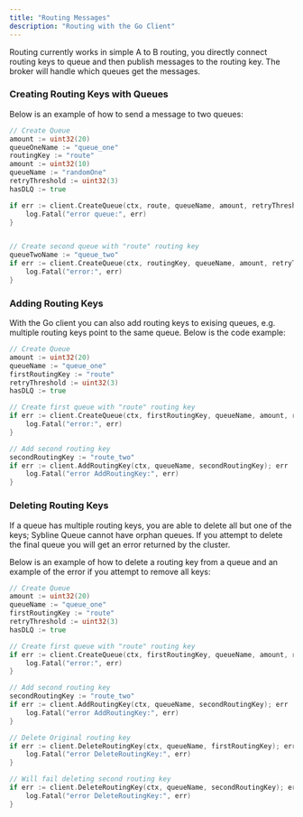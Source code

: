 ```yaml
---
title: "Routing Messages"
description: "Routing with the Go Client"
---
```


Routing currently works in simple A to B routing, you directly connect routing keys to queue and then publish messages to the routing key. The broker will handle which queues get the messages.

### Creating Routing Keys with Queues

Below is an example of how to send a message to two queues:

```go
// Create Queue
amount := uint32(20)
queueOneName := "queue_one"
routingKey := "route"
amount := uint32(10)
queueName := "randomOne"
retryThreshold := uint32(3)
hasDLQ := true

if err := client.CreateQueue(ctx, route, queueName, amount, retryThreshold, hasDLQ); err != nil {
    log.Fatal("error queue:", err)
}


// Create second queue with "route" routing key
queueTwoName := "queue_two"
if err := client.CreateQueue(ctx, routingKey, queueName, amount, retryThreshold, hasDLQ); err != nil {
    log.Fatal("error:", err)
}
```

### Adding Routing Keys

With the Go client you can also add routing keys to exising queues, e.g. multiple routing keys point to the same queue. Below is the code example:

```go
// Create Queue
amount := uint32(20)
queueName := "queue_one"
firstRoutingKey := "route"
retryThreshold := uint32(3)
hasDLQ := true

// Create first queue with "route" routing key
if err := client.CreateQueue(ctx, firstRoutingKey, queueName, amount, retryThreshold, hasDLQ); err != nil {
    log.Fatal("error:", err)
}

// Add second routing key
secondRoutingKey := "route_two"
if err := client.AddRoutingKey(ctx, queueName, secondRoutingKey); err != nil {
    log.Fatal("error AddRoutingKey:", err)
}
```

### Deleting Routing Keys

If a queue has multiple routing keys, you are able to delete all but one of the keys; Sybline Queue cannot have orphan queues. If you attempt to delete the final queue you will get an error returned by the cluster.

Below is an example of how to delete a routing key from a queue and an example of the error if you attempt to remove all keys:

```go
// Create Queue
amount := uint32(20)
queueName := "queue_one"
firstRoutingKey := "route"
retryThreshold := uint32(3)
hasDLQ := true

// Create first queue with "route" routing key
if err := client.CreateQueue(ctx, firstRoutingKey, queueName, amount, retryThreshold, hasDLQ); err != nil {
    log.Fatal("error:", err)
}

// Add second routing key
secondRoutingKey := "route_two"
if err := client.AddRoutingKey(ctx, queueName, secondRoutingKey); err != nil {
    log.Fatal("error AddRoutingKey:", err)
}

// Delete Original routing key
if err := client.DeleteRoutingKey(ctx, queueName, firstRoutingKey); err != nil {
    log.Fatal("error DeleteRoutingKey:", err)
}

// Will fail deleting second routing key
if err := client.DeleteRoutingKey(ctx, queueName, secondRoutingKey); err != nil {
    log.Fatal("error DeleteRoutingKey:", err)
}
```

